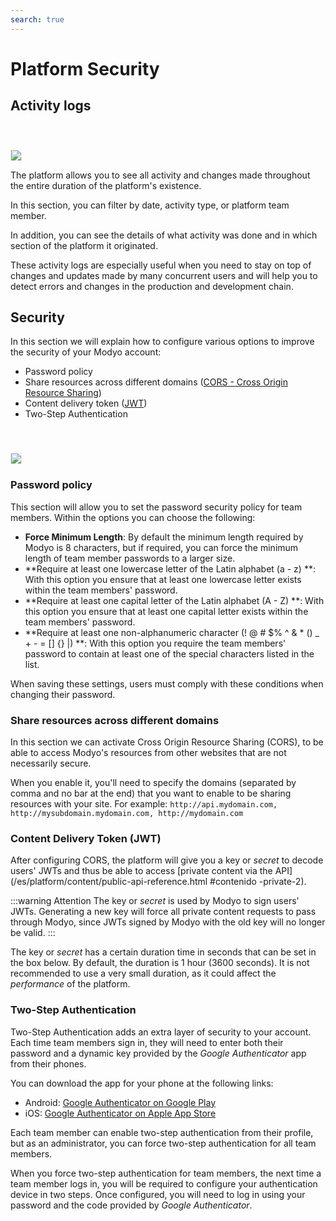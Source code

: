 ```yaml
---
search: true
---
```


# Platform Security

## Activity logs

<img src="/assets/img/platform/activity-logs.jpg" style="margin-top: 40px; border: 1px solid #EEE;" />

The platform allows you to see all activity and changes made throughout the entire duration of the platform's existence.

In this section, you can filter by date, activity type, or platform team member.

In addition, you can see the details of what activity was done and in which section of the platform it originated.

These activity logs are especially useful when you need to stay on top of changes and updates made by many concurrent users and will help you to detect errors and changes in the production and development chain.



## Security

In this section we will explain how to configure various options to improve the security of your Modyo account:

* Password policy
* Share resources across different domains ([CORS - Cross Origin Resource Sharing](https://www.w3.org/TR/cors/))
* Content delivery token ([JWT](https://tools.ietf.org/html/rfc7519))
* Two-Step Authentication

<img src="/assets/img/platform/cors.png" style="margin-top: 40px; border: 1px solid #EEE;" />

### Password policy

This section will allow you to set the password security policy for team members. Within the options you can choose the following:

* **Force Minimum Length**: By default the minimum length required by Modyo is 8 characters, but if required, you can force the minimum length of team member passwords to a larger size.
* **Require at least one lowercase letter of the Latin alphabet (a - z) **: With this option you ensure that at least one lowercase letter exists within the team members' password.
* **Require at least one capital letter of the Latin alphabet (A - Z) **: With this option you ensure that at least one capital letter exists within the team members' password.
* **Require at least one non-alphanumeric character (! @ # $% ^ & * () _ + - = [] {} |) **: With this option you require the team members' password to contain at least one of the special characters listed in the list.

When saving these settings, users must comply with these conditions when changing their password.

### Share resources across different domains

In this section we can activate Cross Origin Resource Sharing (CORS), to be able to access Modyo's resources from other websites that are not necessarily secure.

When you enable it, you'll need to specify the domains (separated by comma and no bar at the end) that you want to enable to be sharing resources with your site. For example:
`http://api.mydomain.com, http://mysubdomain.mydomain.com, http://mydomain.com`

### Content Delivery Token (JWT)

After configuring CORS, the platform will give you a key or _secret_ to decode users' JWTs and thus be able to access [private content via the API](/es/platform/content/public-api-reference.html #contenido -private-2).

:::warning Attention
The key or _secret_ is used by Modyo to sign users' JWTs. Generating a new key will force all private content requests to pass through Modyo, since JWTs signed by Modyo with the old key will no longer be valid.
:::

The key or _secret_ has a certain duration time in seconds that can be set in the box below. By default, the duration is 1 hour (3600 seconds). It is not recommended to use a very small duration, as it could affect the _performance_ of the platform.

### Two-Step Authentication

Two-Step Authentication adds an extra layer of security to your account. Each time team members sign in, they will need to enter both their password and a dynamic key provided by the _Google Authenticator_ app from their phones.

You can download the app for your phone at the following links:

* Android: [Google Authenticator on Google Play](https://play.google.com/store/apps/details?id=com.google.android.apps.authenticator2)
* iOS: [Google Authenticator on Apple App Store](https://apps.apple.com/us/app/google-authenticator/id388497605)

Each team member can enable two-step authentication from their profile, but as an administrator, you can force two-step authentication for all team members. 

When you force two-step authentication for team members, the next time a team member logs in, you will be required to configure your authentication device in two steps. Once configured, you will need to log in using your password and the code provided by _Google Authenticator_.

